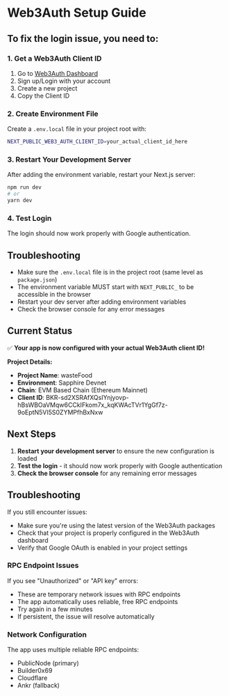 # Web3Auth Setup Guide

## To fix the login issue, you need to:

### 1. Get a Web3Auth Client ID
1. Go to [Web3Auth Dashboard](https://dashboard.web3auth.io/)
2. Sign up/Login with your account
3. Create a new project
4. Copy the Client ID

### 2. Create Environment File
Create a `.env.local` file in your project root with:

```bash
NEXT_PUBLIC_WEB3_AUTH_CLIENT_ID=your_actual_client_id_here
```

### 3. Restart Your Development Server
After adding the environment variable, restart your Next.js server:

```bash
npm run dev
# or
yarn dev
```

### 4. Test Login
The login should now work properly with Google authentication.

## Troubleshooting

- Make sure the `.env.local` file is in the project root (same level as `package.json`)
- The environment variable MUST start with `NEXT_PUBLIC_` to be accessible in the browser
- Restart your dev server after adding environment variables
- Check the browser console for any error messages

## Current Status
✅ **Your app is now configured with your actual Web3Auth client ID!**

**Project Details:**
- **Project Name**: wasteFood
- **Environment**: Sapphire Devnet
- **Chain**: EVM Based Chain (Ethereum Mainnet)
- **Client ID**: BKR-sd2XSRAfXQsIYnjyovp-hBsWBOaVMqw6CCkIFkom7x_kqKWAcTVr1YgGf7z-9oEptN5VI5S0ZYMPfhBxNxw

## Next Steps
1. **Restart your development server** to ensure the new configuration is loaded
2. **Test the login** - it should now work properly with Google authentication
3. **Check the browser console** for any remaining error messages

## Troubleshooting
If you still encounter issues:
- Make sure you're using the latest version of the Web3Auth packages
- Check that your project is properly configured in the Web3Auth dashboard
- Verify that Google OAuth is enabled in your project settings

### RPC Endpoint Issues
If you see "Unauthorized" or "API key" errors:
- These are temporary network issues with RPC endpoints
- The app automatically uses reliable, free RPC endpoints
- Try again in a few minutes
- If persistent, the issue will resolve automatically

### Network Configuration
The app uses multiple reliable RPC endpoints:
- PublicNode (primary)
- Builder0x69
- Cloudflare
- Ankr (fallback)
